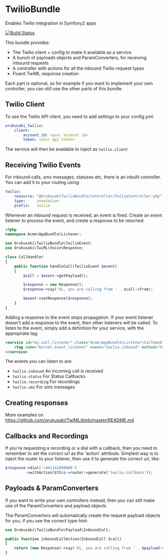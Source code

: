 # TwilioBundle
Enables Twilio integration in Symfony2 apps

[![Build Status](https://travis-ci.org/orukusaki/TwilioBundle.svg)](https://travis-ci.org/orukusaki/TwilioBundle)

This bundle provides:
* The Twilio client + config to make it available as a service
* A bunch of payloads objects and ParamConverters, for receiving inbound requests
* A controller with actions for all the inbound Twilio request types
* Fluent TwiML response creation

Each part is optional, so for example if you want to implement your own controller, you can still use the other parts of this bundle.

## Twilio Client
To use the Twilio API client, you need to add settings to your config.yml:
```yml
orukusaki_twilio:
    client:
        account_id: <your account id>
        token: <your api token>
```
The service will then be available to inject as ```twilio.client```

## Receiving Twilio Events

For inbound calls, sms messages, statuses etc, there is an inbuilt controller. You can add it to your routing using:
```yml
twilio:
    resource: "@OrukusakiTwilioBundle/Controller/TwilioController.php"
    type:     annotation
    prefix:   twilio
```

Whenever an inbound request is received, an event is fired. Create an event listener to process the event, and create a response to be returned:
```php
<?php
namespace Acme\AppBundle\Listener;

use Orukusaki\TwilioBundle\TwilioEvent;
use Orukusaki\TwiML\Voice\Response;

class CallHandler
{
    public function handleCall(TwilioEvent $event)
    {
        $call = $event->getPayload();

        $response = new Response();
        $response->say('Hi, you are calling from ' . $call->from);

        $event->setResponse($response);
    }
}
```
Adding a response to the event stops propagation. If your event listener doesn't add a response to the event, then other listeners will be called.
To listen to the event, simply add a definition for your service, with the appropriate tag:
```xml
<service id="my.call.listener" class="Acme\AppBundle\Listener\CallHandler">
    <tag name="kernel.event_listener" event="twilio.inbound" method="handleCall" />
</service>
```
The events you can listen to are:
* ```twilio.inbound``` An incoming call is received
* ```twilio.status``` For Status Callbacks
* ```twilio.recording``` For recordings
* ```twilio.sms``` For sms messages

## Creating responses

More examples on https://github.com/orukusaki/TwiML/blob/master/README.md

## Callbacks and Recordings

If you're requesting a recording or a dial with a callback, then you need to remember to set the correct url as the 'action' attribute.  Simplest way is to inject the router to your listener, then use it to generate the correct url, like:
```php
$response->dial('+441142000000')
         ->withAction($this->router->generate('twilio.callback'));
```
## Payloads & ParamConverters

If you want to write your own controllers instead, then you can still make use of the ParamConverters and payload objects

The ParamConvertors will automatically create the request payload objects for you, if you use the correct type-hint:
```php
use Orukusaki\TwilioBundle\Payload\InboundCall;

public function inboundCallAction(InboundCall $call)
{
    return (new Response)->say('Hi, you are calling from ' . $payload->from);
}
```
